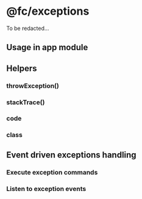# @fc/exceptions

To be redacted...

## Usage in app module

## Helpers

### throwException()

### stackTrace()

### code

### class

## Event driven exceptions handling

### Execute exception commands

### Listen to exception events
